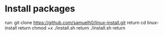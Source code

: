 # Install packages
run:
git clone https://github.com/samuelh0/linux-install.git    return
cd linux-install    return
chmod +x ./install.sh    return
./install.sh    return

